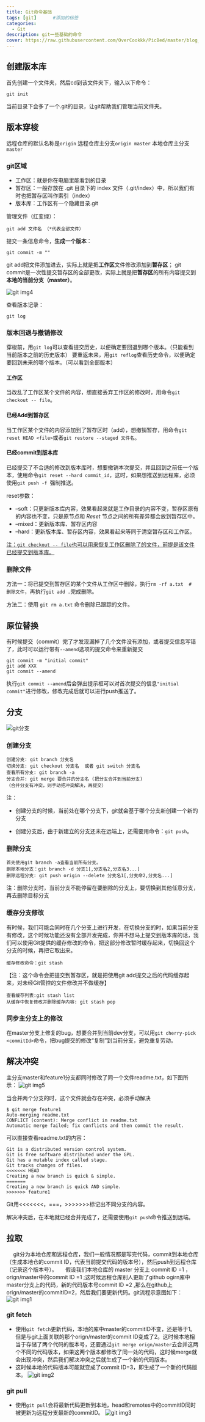 ```yaml
---
title: Git命令基础
tags: [git]      #添加的标签
categories: 
  - Git
description: git一些基础的命令
cover: https://raw.githubusercontent.com/OverCookkk/PicBed/master/blog_cover_images/00753-1559494136.png
---
```


## 创建版本库
首先创建一个文件夹，然后cd到该文件夹下，输入以下命令：
```text
git init
```
当前目录下会多了一个.git的目录，让git帮助我们管理当前文件夹。



## 版本穿梭

远程仓库的默认名称是`origin`
远程仓库主分支`origin master`
本地仓库主分支`master`

### git区域

- 工作区：就是你在电脑里能看到的目录
- 暂存区：一般存放在 .git 目录下的 index 文件（.git/index）中，所以我们有时也把暂存区叫作索引（index）
- 版本库：工作区有一个隐藏目录.git

管理文件（红变绿）：

```text
git add 文件名	（*代表全部文件）
```

提交一条信息命令，**生成一个版本**：

```text
git commit -m ""
```

git add把文件添加进去，实际上就是把**工作区**文件修改添加到**暂存区**；
git commit是一次性提交暂存区的全部更改，实际上就是把**暂存区**的所有内容提交到**本地的当前分支（master）**。

![git img4](https://raw.githubusercontent.com/OverCookkk/PicBed/master/blogImg/git%20img4.png)



查看版本记录：

```text
git log
```






### 版本回退与撤销修改

穿梭前，用`git log`可以查看提交历史，以便确定要回退到哪个版本。（只能看到当前版本之前的历史版本）
要重返未来，用`git reflog`查看历史命令，以便确定要回到未来的哪个版本。（可以看到全部版本）

#### 工作区

当改乱了工作区某个文件的内容，想直接丢弃工作区的修改时，用命令`git checkout -- file`。

#### 已经Add到暂存区

当工作区某个文件的内容添加到了暂存区时（add），想撤销暂存，用命令`git reset HEAD <file>`或者`git restore --staged 文件名`。

#### 已经commit到版本库

已经提交了不合适的修改到版本库时，想要撤销本次提交，并且回到之前任一个版本，使用命令`git reset --hard commit_id`，这时，如果想推送到远程库，必须使用`git push -f `强制推送。

reset参数：

- –soft：只更新版本库内容，效果看起来就是工作目录的内容不变，暂存区原有的内容也不变，只是原节点和 *Reset* 节点之间的所有差异都会放到暂存区中。
- –mixed：更新版本库、暂存区内容
- –hard：更新版本库、暂存区内容，效果看起来等同于清空暂存区和工作区。

<u>注：`git checkout -- file`也可以用来恢复工作区删除了的文件，前提是该文件已经提交到版本库。</u>



### 删除文件

方法一：将已提交到暂存区的某个文件从工作区中删除，执行`rm -rf a.txt  # 删除文件`，再执行`git add .`完成删除。

方法二：使用 `git rm a.txt` 命令删除已跟踪的文件。



## 原位替换

有时候提交（commit）完了才发现漏掉了几个文件没有添加，或者提交信息写错了，此时可以运行带有`--amend`选项的提交命令来重新提交

```text
git commit -m "initial commit"
git add XXX
git commit --amend
```

执行`git commit --amend`后会弹出提示框可以对首次提交的信息`"initial commit"`进行修改，修改完成后就可以进行push推送了。





## 分支

![git分支](https://raw.githubusercontent.com/OverCookkk/PicBed/master/blogImg/git%E5%88%86%E6%94%AF.png)

### 创建分支

```text
创建分支: git branch 分支名
切换分支: git checkout 分支名  或者 git switch 分支名
查看所有分支: git branch -a
分支合并: git merge 要合并的分支名 (把分支合并到当前分支)
（合并分支有冲突，则手动把冲突解决，再提交）
```

注：

- 创建分支的时候，当前处在哪个分支下，git就会基于哪个分支新创建一个新的分支

- 创建分支后，由于新建立的分支还未在远端上，还需要用命令：`git push`。



### 删除分支

```text
首先使用git branch -a查看当前所有分支。
删除本地分支：git branch -d 分支1[,分支名2,分支名3...]
删除远程分支: git push origin --delete 分支名1[,分支命2,分支名...]
```

注：删除分支时，当前分支不能停留在要删除的分支上，要切换到其他任意分支，再去删除目标分支



### 缓存分支修改

​		有时候，我们可能会同时在几个分支上进行开发，在切换分支的时，如果当前分支有修改，这个时候功能还没有全部开发完成，你并不想马上提交到版本库的话，我们可以使用Git提供的缓存修改的命令，把这部分修改暂时缓存起来，切换回这个分支的时候，再把它取出来。

```text
缓存修改命令：git stash 
```
【注：这个命令会把提交到暂存区，就是把使用git add提交之后的代码缓存起来，对未经Git管控的文件修改并不做缓存】
```text
查看缓存列表:git stash list
从缓存中恢复修改并删除缓存内容: git stash pop
```

### 同步主分支上的修改
在master分支上修复的bug，想要合并到当前dev分支，可以用`git cherry-pick <commitId>`命令，把bug提交的修改“复制”到当前分支，避免重复劳动。



## 解决冲突

主分支master和feature1分支都同时修改了同一个文件readme.txt，如下图所示：
![git img5](https://raw.githubusercontent.com/OverCookkk/PicBed/master/blogImg/git%20img5.png)

当合并两个分支的时，这个文件就会存在冲突，必须手动解决
```text
$ git merge feature1
Auto-merging readme.txt
CONFLICT (content): Merge conflict in readme.txt
Automatic merge failed; fix conflicts and then commit the result.
```
可以直接查看readme.txt的内容：
```text
Git is a distributed version control system.
Git is free software distributed under the GPL.
Git has a mutable index called stage.
Git tracks changes of files.
<<<<<<< HEAD
Creating a new branch is quick & simple.
=======
Creating a new branch is quick AND simple.
>>>>>>> feature1
```
Git用<<<<<<<，===，>>>>>>>标记出不同分支的内容。



解决冲突后，在本地就已经合并完成了，还需要使用`git push`命令推送到远端。




## 拉取

&emsp; git分为本地仓库和远程仓库，我们一般情况都是写完代码，commit到本地仓库（生成本地仓的commit ID，代表当前提交代码的版本号），然后push到远程仓库（记录这个版本号）。
&emsp; 假设我们本地仓库的 master 分支上 commit ID =1 ，orign/master中的commit ID =1 ;这时候远程仓库别人更新了github ogirn库中master分支上的代码，新的代码版本号commit ID =2 ,那么在github上 orign/master的commitID=2，然后我们要更新代码。git流程示意图如下：
![git img1](https://raw.githubusercontent.com/OverCookkk/PicBed/master/blogImg/git%20img1.png)

### git fetch
- 使用`git fetch`更新代码，本地的库中master的commitID不变，还是等于1。但是与git上面关联的那个orign/master的commit ID变成了2。这时候本地相当于存储了两个代码的版本号，还要通过`git merge orign/master`去合并这两个不同的代码版本，如果这两个版本都修改了同一处的代码，这时候merge就会出现冲突，然后我们解决冲突之后就生成了一个新的代码版本。
- 这时候本地的代码版本可能就变成了commit ID=3，即生成了一个新的代码版本。
![git img2](https://raw.githubusercontent.com/OverCookkk/PicBed/master/blogImg/git%20img2.png)

### git pull
- 使用`git pull`会将最新代码更新到本地，head和remotes中的commitID同时被更新为远程分支最新的commitID。
![git img3](https://raw.githubusercontent.com/OverCookkk/PicBed/master/blogImg/git%20img3.png)
